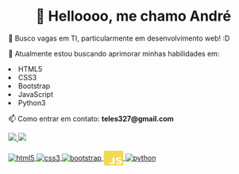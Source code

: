 <h1 align="center">
👋 Helloooo, me chamo André
</h1>
<p>👀 Busco vagas em TI, particularmente em desenvolvimento web! :D</p>
<p>🌱 Atualmente estou buscando aprimorar minhas habilidades em:
  <li>HTML5</li>
  <li>CSS3</li>
  <li>Bootstrap</li>
  <li>JavaScript</li>
  <li>Python3</li><p>
<p>📫 Como entrar em contato: <strong>teles327@gmail.com</strong>


<div>
  <a href="https://beacons.ai/z3ddk1ng"> 
  <img src="https://github-readme-stats.vercel.app/api?username=z3ddk1ng&show_icons=true&theme=dracula&include_all_commits=true&count_private=true">
  <img src="https://github-readme-stats.vercel.app/api/top-langs/?username=z3ddk1ng&layout=compact&langs_count=16&theme=dracula">
</div>
  
<div style="display: inline_block"><br>
  <img align="center" alt="html5" height="30" width="40" src="https://cdn.jsdelivr.net/gh/devicons/devicon/icons/html5/html5-original.svg">
  <img align="center" alt="css3" height="30" width="40" src="https://cdn.jsdelivr.net/gh/devicons/devicon/icons/css3/css3-original.svg">
  <img align="center" alt="bootstrap" height="30" width="40" src="https://cdn.jsdelivr.net/gh/devicons/devicon/icons/bootstrap/bootstrap-original.svg">   
	<img align="center" alt="javascript" height="30" width="40" src="https://raw.githubusercontent.com/devicons/devicon/master/icons/javascript/javascript-plain.svg">  
  <img align="center" alt="python" height="30" width="40" src="https://cdn.jsdelivr.net/gh/devicons/devicon/icons/python/python-original.svg">
  </div>

  
  
